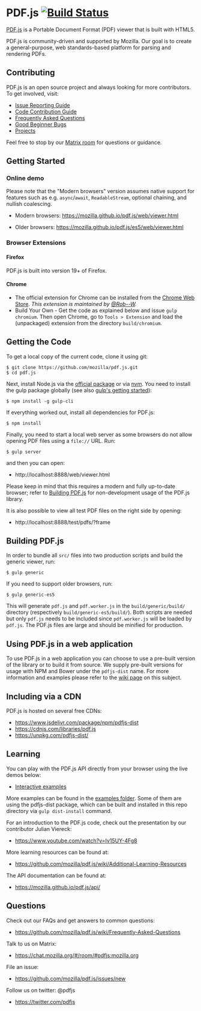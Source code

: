 # PDF.js [![Build Status](https://github.com/mozilla/pdf.js/workflows/CI/badge.svg?branch=master)](https://github.com/mozilla/pdf.js/actions?query=workflow%3ACI+branch%3Amaster)

[PDF.js](https://mozilla.github.io/pdf.js/) is a Portable Document Format (PDF) viewer that is built with HTML5.

PDF.js is community-driven and supported by Mozilla. Our goal is to
create a general-purpose, web standards-based platform for parsing and
rendering PDFs.

## Contributing

PDF.js is an open source project and always looking for more contributors. To
get involved, visit:

+ [Issue Reporting Guide](https://github.com/mozilla/pdf.js/blob/master/.github/CONTRIBUTING.md)
+ [Code Contribution Guide](https://github.com/mozilla/pdf.js/wiki/Contributing)
+ [Frequently Asked Questions](https://github.com/mozilla/pdf.js/wiki/Frequently-Asked-Questions)
+ [Good Beginner Bugs](https://github.com/mozilla/pdf.js/issues?direction=desc&labels=5-good-beginner-bug&page=1&sort=created&state=open)
+ [Projects](https://github.com/mozilla/pdf.js/projects)

Feel free to stop by our [Matrix room](https://chat.mozilla.org/#/room/#pdfjs:mozilla.org) for questions or guidance.

## Getting Started

### Online demo

Please note that the "Modern browsers" version assumes native support for
features such as e.g. `async`/`await`, `ReadableStream`, optional chaining, and
nullish coalescing.

+ Modern browsers: https://mozilla.github.io/pdf.js/web/viewer.html

+ Older browsers: https://mozilla.github.io/pdf.js/es5/web/viewer.html

### Browser Extensions

#### Firefox

PDF.js is built into version 19+ of Firefox.

#### Chrome

+ The official extension for Chrome can be installed from the [Chrome Web Store](https://chrome.google.com/webstore/detail/pdf-viewer/oemmndcbldboiebfnladdacbdfmadadm).
*This extension is maintained by [@Rob--W](https://github.com/Rob--W).*
+ Build Your Own - Get the code as explained below and issue `gulp chromium`. Then open
Chrome, go to `Tools > Extension` and load the (unpackaged) extension from the
directory `build/chromium`.

## Getting the Code

To get a local copy of the current code, clone it using git:

    $ git clone https://github.com/mozilla/pdf.js.git
    $ cd pdf.js

Next, install Node.js via the [official package](https://nodejs.org) or via
[nvm](https://github.com/creationix/nvm). You need to install the gulp package
globally (see also [gulp's getting started](https://github.com/gulpjs/gulp/blob/master/docs/getting-started.md#getting-started)):

    $ npm install -g gulp-cli

If everything worked out, install all dependencies for PDF.js:

    $ npm install

Finally, you need to start a local web server as some browsers do not allow opening
PDF files using a `file://` URL. Run:

    $ gulp server

and then you can open:

+ http://localhost:8888/web/viewer.html

Please keep in mind that this requires a modern and fully up-to-date browser; refer to [Building PDF.js](https://github.com/mozilla/pdf.js/blob/master/README.md#building-pdfjs) for non-development usage of the PDF.js library.

It is also possible to view all test PDF files on the right side by opening:

+ http://localhost:8888/test/pdfs/?frame

## Building PDF.js

In order to bundle all `src/` files into two production scripts and build the generic
viewer, run:

    $ gulp generic

If you need to support older browsers, run:

    $ gulp generic-es5

This will generate `pdf.js` and `pdf.worker.js` in the `build/generic/build/` directory (respectively `build/generic-es5/build/`).
Both scripts are needed but only `pdf.js` needs to be included since `pdf.worker.js` will
be loaded by `pdf.js`. The PDF.js files are large and should be minified for production.

## Using PDF.js in a web application

To use PDF.js in a web application you can choose to use a pre-built version of the library
or to build it from source. We supply pre-built versions for usage with NPM and Bower under
the `pdfjs-dist` name. For more information and examples please refer to the
[wiki page](https://github.com/mozilla/pdf.js/wiki/Setup-pdf.js-in-a-website) on this subject.

## Including via a CDN

PDF.js is hosted on several free CDNs:
 - https://www.jsdelivr.com/package/npm/pdfjs-dist
 - https://cdnjs.com/libraries/pdf.js
 - https://unpkg.com/pdfjs-dist/

## Learning

You can play with the PDF.js API directly from your browser using the live demos below:

+ [Interactive examples](https://mozilla.github.io/pdf.js/examples/index.html#interactive-examples)

More examples can be found in the [examples folder](https://github.com/mozilla/pdf.js/tree/master/examples/). Some of them are using the pdfjs-dist package, which can be built and installed in this repo directory via `gulp dist-install` command.

For an introduction to the PDF.js code, check out the presentation by our
contributor Julian Viereck:

+ https://www.youtube.com/watch?v=Iv15UY-4Fg8

More learning resources can be found at:

+ https://github.com/mozilla/pdf.js/wiki/Additional-Learning-Resources

The API documentation can be found at:

+ https://mozilla.github.io/pdf.js/api/

## Questions

Check out our FAQs and get answers to common questions:

+ https://github.com/mozilla/pdf.js/wiki/Frequently-Asked-Questions

Talk to us on Matrix:

+ https://chat.mozilla.org/#/room/#pdfjs:mozilla.org

File an issue:

+ https://github.com/mozilla/pdf.js/issues/new

Follow us on twitter: @pdfjs

+ https://twitter.com/pdfjs
